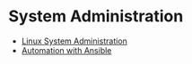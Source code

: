 # System Administration

* [Linux System Administration](linux/README.md)
* [Automation with Ansible](ansible/README.md)